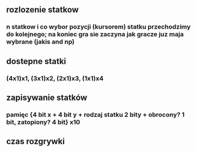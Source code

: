 ## rozlozenie statkow
### n statkow i co wybor pozycji (kursorem) statku przechodzimy do kolejnego; na koniec gra sie zaczyna jak gracze juz maja wybrane (jakis and np)

## dostepne statki
### (4x1)x1, (3x1)x2, (2x1)x3, (1x1)x4

## zapisywanie statków
### pamięc {4 bit x + 4 bit y + rodzaj statku 2 bity + obrocony? 1 bit, zatopiony? 4 bit} x10

## czas rozgrywki